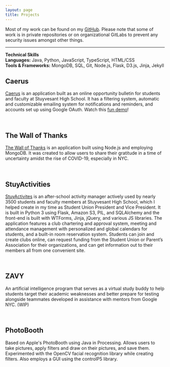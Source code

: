 ```yaml
---
layout: page
title: Projects
---
```


  Most of my work can be found on my <a href="https://github.com/vsofat" target="_blank">GitHub</a>. Please note that some of work is in private repositories or on organizational GitLabs to prevent any security issues amongst other things.

<hr>
<p class="message">
<b>Technical Skills</b> <br>
<b>Languages:</b> Java, Python, JavaScript, TypeScript, HTML/CSS <br>
<b>Tools & Frameworks:</b> MongoDB, SQL, Git, Node.js, Flask, D3.js, Jinja, Jekyll
</p>

## Caerus
<a href="https://caerus.solonedu.com" target="_blank">Caerus</a> is an application built as an online opportunity bulletin for students and faculty at Stuyvesant High School. It has a filtering system, automatic and customizable emailing system for notifications and reminders, and accounts set up using Google OAuth. Watch this <a href="https://youtu.be/cPlkgKidTiU">fun demo</a>!

<br>

## The Wall of Thanks
<a href="https://thewallofthanks.com" target="_blank">The Wall of Thanks</a> is an application built using Node.js and employing MongoDB. It was created to allow users to share their gratitude in a time of uncertainty amidst the rise of COVID-19, especially in NYC.

<br>

## StuyActivities
<a href="https://StuyActivities.org" target="_blank">StuyActivites</a> is an after-school activity manager actively used by nearly 3500 students and faculty members at Stuyvesant High School, which I helped create in my time as Student Union President and Vice President. It is built in Python 3 using Flask, Amazon S3, PIL, and SQLAlchemy and the front-end is built with WTForms, Jinja, jQuery, and various JS libraries. The application features a club chartering and approval system, meeting and attendance management with personalized and global calendars for students, and a built-in room reservation system. Students can join and create clubs online, can request funding from the Student Union or Parent’s Association for their organizations, and can get information out to their members all from one convenient site.

<br>

## ZAVY
An artificial intelligence program that serves as a virtual study buddy to help students target their academic weaknesses and better prepare for testing alongside teammates developed in assistance with mentors from Google NYC. (WIP)

<br>

## PhotoBooth
Based on Apple's PhotoBooth using Java in Processing. Allows users to take pictures, apply filters and draw on their pictures, and save them. Experimented with the OpenCV facial recognition library while creating filters. Also employs a GUI using the controlP5 library.
